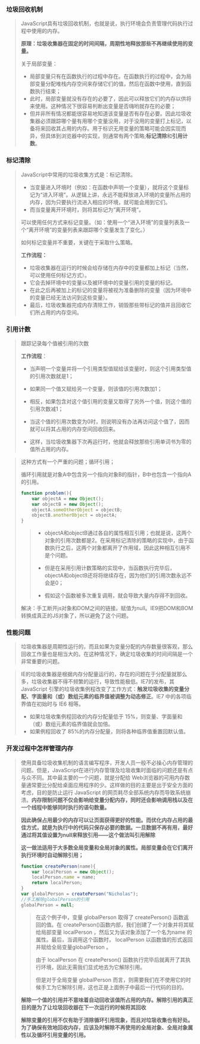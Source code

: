 ### 垃圾回收机制

> JavaScript具有垃圾回收机制，也就是说，执行环境会负责管理代码执行过程中使用的内存。
>
> **原理：垃圾收集器在固定的时间间隔，周期性地释放那些不再继续使用的变量。**
>
> 关于局部变量：
>
> - 局部变量只有在函数执行的过程中存在。在函数执行的过程中，会为局部变量分配堆栈内存空间来存储它们的值，然后在函数中使用，直到函数执行结束；
> - 此时，局部变量就没有存在的必要了，因此可以释放它们的内存以供将来使用。这种情况下很容易判断出变量是否嗨哟就存在的必要；
> - 但并非所有情况都能很容易地知道该变量是否有存在必要。因此垃圾收集器必须跟踪哪个量有用哪个变量没用，对于没用的变量打上标记，以备将来回收其占用的内存。用于标识无用变量的策略可能会因实现而异，但具体到浏览器中的实现，则通常有两个策略;**标记清除**和**引用计数**。

### 标记清除

> JavaScript中常用的垃圾收集方式是：标记清除。
>
> - 当变量进入环境时（例如：在函数中声明一个变量），就将这个变量标记为“进入环境”。从逻辑上讲，永远不能释放进入环境的变量所占用的内存，因为只要执行流进入相应的环境，就可能会用到它们。
> - 而当变量离开环境时，则将其标记为“离开环境”。
>
> 可以使用任何方式来标记变量。（如：使用一个“进入环境”的变量列表及一个“离开环境”的变量列表来跟踪哪个变量发生了变化。）
>
> 如何标记变量并不重要，关键在于采取什么策略。
>
> **工作流程：**
>
> - 垃圾收集器在运行的时候会给存储在内存中的变量都加上标记（当然，可以使用任何标记方式）。
> - 它会去掉环境中的变量以及被环境中的变量引用的变量的标记。
> - 在此之后再被加上的标记的变量将被视为准备删除的变量（因为环境中的变量已经无法访问到这些变量）。
> - 最后，垃圾收集器完成内存清除工作，销毁那些带标记的值并且回收它们所占用的内存空间。

### 引用计数

> 跟踪记录每个值被引用的次数
>
> **工作流程**：
>
> - 当声明一个变量并将一个引用类型值赋给该变量时，则这个引用类型值的引用次数就是1；
>
> - 如果同一个值又赋给另一个变量，则该值的引用次数加1；
> - 相反，如果包含对这个值引用的变量又取得了另外一个值，则这个值的引用次数减1；
> - 当这个值的引用次数变为0时，则说明没有办法再访问这个值了，因而就可以将其占用的内存空间回收回来。
> - 这样，当垃圾收集器下次再运行时，他就会释放那些引用单词书为零的值所占用的内存。

> 这种方式有一个严重的问题；循环引用；
>
> 循环引用就是对象A中包含另一个指向对象B的指针，B中也包含一个指向A的引用。
>
> ```js
> function problem(){
>     var objectA = new Object();
>     var objectB = new Object();
>     objectA.someOtherObject = objectB;
>     objectB.anotherObject = objectA;
> }
> ```
>
> > - objectA和objectB通过各自的属性相互引用；也就是说，这两个对象的引用次数都是2。在采用标记清除的策略的实现中，由于函数执行之后，这两个对象都离开了作用域，因此这种相互引用不是个问题。
> >
> > - 但是在采用引用计数策略的实现中，当函数执行完毕后，objectA和objectB还将将继续存在，因为他们的引用次数永远不会是0；
> > - 假如这个函数被多次重复调用，就会导致大量内存得不到回收。
>
> 解决：手工断开js对象和DOM之间的链接。赋值为null。IE9把DOM和BOM转换成真正的JS对象了，所以避免了这个问题。

### 性能问题

>  垃圾收集器是周期性运行的，而且如果为变量分配的内存数量很客观，那么回收工作量也是相当大的。在这种情况下，确定垃圾收集的时间间隔是一个非常重要的问题。

> IE的垃圾收集器是根据内存分配量运行的，存在的问题在于分配量就那么多，垃圾收集器不得不频繁的运行，导致性能极低。IE7的发布，其 JavaScript 引擎的垃圾收集例程改变了工作方式：**触发垃圾收集的变量分配、字面量和（或）数组元素的临界值被调整为动态修正**。IE7 中的各项临界值在初始时与 IE6 相等。
>
> - 如果垃圾收集例程回收的内存分配量低于 15%，则变量、字面量和（或）数组元素的临界值就会加倍。
> - 如果例程回收了 85%的内存分配量，则将各种临界值重置回默认值。

### 开发过程中怎样管理内存

> 使用具备垃圾收集机制的语言编写程序，开发人员一般不必操心内存管理的问题。但是，JavaScript在进行内存管理及垃圾收集时面临的问题还是有点与众不同。其中最主要的一个问题，就是分配给 Web浏览器的可用内存数量通常要比分配给桌面应用程序的少。这样做的目的主要是出于安全方面的考虑，目的是防止运行 JavaScript 的网页耗尽全部系统内存而导致系统崩溃。**内存限制问题不仅会影响给变量分配内存，同时还会影响调用栈以及在一个线程中能够同时执行的语句数量。**
>
> **因此确保占用最少的内存可以让页面获得更好的性能。而优化内存占用的最佳方式，就是为执行中的代码只保存必要的数据。一旦数据不再有用，最好通过将其值设置为null来释放引用——这个做法叫引用解除**
>
> **这一做法适用于大多数全局变量和全局对象的属性。局部变量会在它们离开执行环境时自动解除引用；**
>
> ```js
> function createPerson(name){
>     var localPerson = new Object();
>     localPerson.name = name;
>     return localPerson;
> }
> var globalPerson = createPerson("Nicholas");
> //手工解除globalPerson的引用
> globalPerson = null;
> ```
>
> > 在这个例子中，变量 globalPerson 取得了 createPerson() 函数返回的值。在 createPerson()函数内部，我们创建了一个对象并将其赋给局部变量 localPerson ，然后又为该对象添加了一个名为name 的属性。最后，当调用这个函数时， localPerson 以函数值的形式返回并赋给全局变量globalPerson 。
> >
> > 由于 localPerson 在 createPerson() 函数执行完毕后就离开了其执行环境，因此无需我们显式地去为它解除引用。
> >
> > 但是对于全局变量 globalPerson 而言，则需要我们在不使用它的时候手工为它解除引用，这也正是上面例子中最后一行代码的目的。
>
> **解除一个值的引用并不意味着自动回收该值所占用的内存。解除引用的真正目的是为了让垃圾回收器在下一次运行的时候将其回收**
>
> **解除变量的引用不仅有助于消除循环引用现象，而且对垃圾收集也有好处。为了确保有效地回收内存，应该及时解除不再使用的全局对象、全局对象属性以及循环引用变量的引用。**






























































